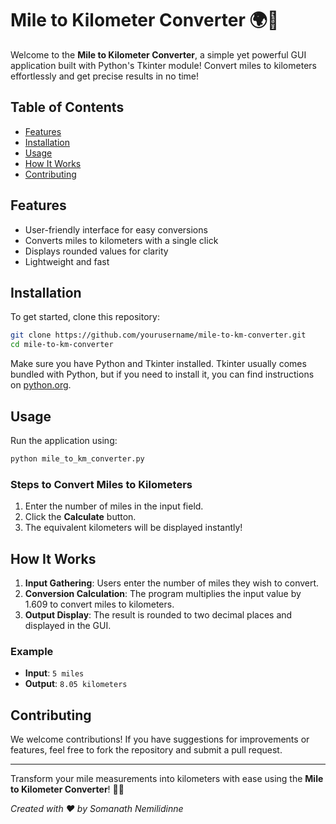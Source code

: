 # Mile to Kilometer Converter 🌍📏

Welcome to the **Mile to Kilometer Converter**, a simple yet powerful GUI application built with Python's Tkinter module! Convert miles to kilometers effortlessly and get precise results in no time!

## Table of Contents

- [Features](#features)
- [Installation](#installation)
- [Usage](#usage)
- [How It Works](#how-it-works)
- [Contributing](#contributing)

## Features

- User-friendly interface for easy conversions
- Converts miles to kilometers with a single click
- Displays rounded values for clarity
- Lightweight and fast

## Installation

To get started, clone this repository:

```bash
git clone https://github.com/yourusername/mile-to-km-converter.git
cd mile-to-km-converter
```

Make sure you have Python and Tkinter installed. Tkinter usually comes bundled with Python, but if you need to install it, you can find instructions on [python.org](https://www.python.org/downloads/).

## Usage

Run the application using:

```bash
python mile_to_km_converter.py
```

### Steps to Convert Miles to Kilometers

1. Enter the number of miles in the input field.
2. Click the **Calculate** button.
3. The equivalent kilometers will be displayed instantly!

## How It Works

1. **Input Gathering**: Users enter the number of miles they wish to convert.
2. **Conversion Calculation**: The program multiplies the input value by 1.609 to convert miles to kilometers.
3. **Output Display**: The result is rounded to two decimal places and displayed in the GUI.

### Example

- **Input**: `5 miles`
- **Output**: `8.05 kilometers`

## Contributing

We welcome contributions! If you have suggestions for improvements or features, feel free to fork the repository and submit a pull request.

---

Transform your mile measurements into kilometers with ease using the **Mile to Kilometer Converter**! 🚀🌟

*Created with ❤️ by Somanath Nemilidinne*
